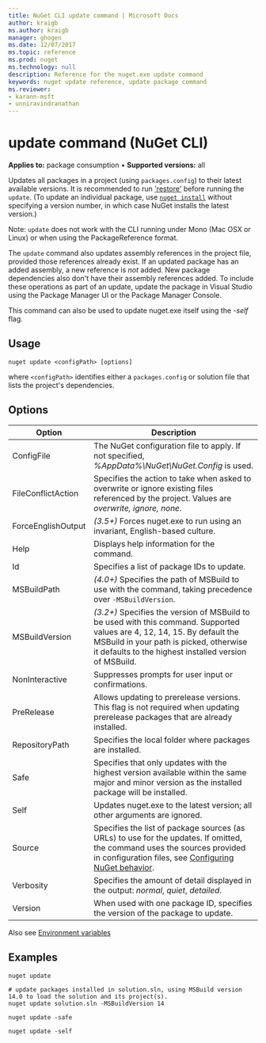 ```yaml
---
title: NuGet CLI update command | Microsoft Docs
author: kraigb
ms.author: kraigb
manager: ghogen
ms.date: 12/07/2017
ms.topic: reference
ms.prod: nuget
ms.technology: null
description: Reference for the nuget.exe update command
keywords: nuget update reference, update package command
ms.reviewer:
- karann-msft
- unniravindranathan
---
```


# update command (NuGet CLI)

**Applies to:** package consumption &bullet; **Supported versions:** all

Updates all packages in a project (using `packages.config`) to their latest available versions. It is recommended to run ['restore'](cli-ref-restore.md) before running the `update`. (To update an individual package, use [`nuget install`](cli-ref-install.md) without specifying a version number, in which case NuGet installs the latest version.)

Note: `update` does not work with the CLI running under Mono (Mac OSX or Linux) or when using the PackageReference format.

The `update` command also updates assembly references in the project file, provided those references already exist. If an updated package has an added assembly, a new reference is *not* added. New package dependencies also don't have their assembly references added. To include these operations as part of an update, update the package in Visual Studio using the Package Manager UI or the Package Manager Console.

This command can also be used to update nuget.exe itself using the *-self* flag.

## Usage

```cli
nuget update <configPath> [options]
```

where `<configPath>` identifies either a `packages.config` or solution file that lists the project's dependencies.

## Options

| Option | Description |
| --- | --- |
| ConfigFile | The NuGet configuration file to apply. If not specified, *%AppData%\NuGet\NuGet.Config* is used. |
| FileConflictAction | Specifies the action to take when asked to overwrite or ignore existing files referenced by the project. Values are *overwrite, ignore, none*. |
| ForceEnglishOutput | *(3.5+)* Forces nuget.exe to run using an invariant, English-based culture. |
| Help | Displays help information for the command. |
| Id | Specifies a list of package IDs to update. |
| MSBuildPath | *(4.0+)* Specifies the path of MSBuild to use with the command, taking precedence over `-MSBuildVersion`. |
| MSBuildVersion | *(3.2+)* Specifies the version of MSBuild to be used with this command. Supported values are 4, 12, 14, 15. By default the MSBuild in your path is picked, otherwise it defaults to the highest installed version of MSBuild. |
| NonInteractive | Suppresses prompts for user input or confirmations. |
| PreRelease | Allows updating to prerelease versions. This flag is not required when updating prerelease packages that are already installed. |
| RepositoryPath | Specifies the local folder where packages are installed. |
| Safe | Specifies that only updates with the highest version available within the same major and minor version as the installed package will be installed. |
| Self | Updates nuget.exe to the latest version; all other arguments are ignored. |
| Source | Specifies the list of package sources (as URLs) to use for the updates. If omitted, the command uses the sources provided in configuration files, see [Configuring NuGet behavior](../consume-packages/Configuring-NuGet-Behavior.md). |
| Verbosity | Specifies the amount of detail displayed in the output: *normal*, *quiet*, *detailed*. |
| Version | When used with one package ID, specifies the version of the package to update. |

Also see [Environment variables](cli-ref-environment-variables.md)

## Examples

```cli
nuget update

# update packages installed in solution.sln, using MSBuild version 14.0 to load the solution and its project(s).
nuget update solution.sln -MSBuildVersion 14

nuget update -safe

nuget update -self
```
